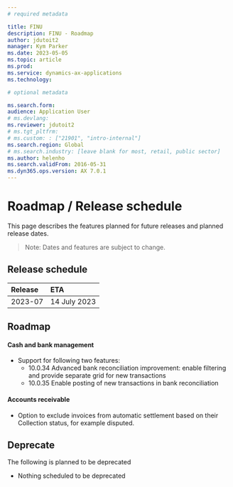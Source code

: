 ```yaml
---
# required metadata

title: FINU
description: FINU - Roadmap
author: jdutoit2
manager: Kym Parker
ms.date: 2023-05-05
ms.topic: article
ms.prod: 
ms.service: dynamics-ax-applications
ms.technology: 

# optional metadata

ms.search.form:  
audience: Application User
# ms.devlang: 
ms.reviewer: jdutoit2
# ms.tgt_pltfrm: 
# ms.custom: : ["21901", "intro-internal"]
ms.search.region: Global
# ms.search.industry: [leave blank for most, retail, public sector]
ms.author: helenho
ms.search.validFrom: 2016-05-31
ms.dyn365.ops.version: AX 7.0.1
---
```


# 	Roadmap / Release schedule

This page describes the features planned for future releases and planned release dates.

> Note: Dates and features are subject to change.


## Release schedule

Release			    | ETA
:--			        |:--
2023-07         | 14 July 2023


## Roadmap
#### Cash and bank management
- Support for following two features:
    - 10.0.34 Advanced bank reconciliation improvement: enable filtering and provide separate grid for new transactions
    - 10.0.35 Enable posting of new transactions in bank reconciliation

#### Accounts receivable
- Option to exclude invoices from automatic settlement based on their Collection status, for example disputed.


## Deprecate
The following is planned to be deprecated

- Nothing scheduled to be deprecated
